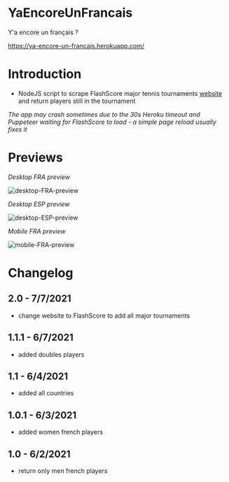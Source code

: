 # YaEncoreUnFrancais

Y'a encore un français ?

https://ya-encore-un-francais.herokuapp.com/

# Introduction

- NodeJS script to scrape FlashScore major tennis tournaments [website](https://www.flashscore.fr/tennis/) and return players still in the tournament

*The app may crash sometimes due to the 30s Heroku timeout and Puppeteer waiting for FlashScore to load - a simple page reload usually fixes it*

# Previews

*Desktop FRA preview*

![desktop-FRA-preview](https://user-images.githubusercontent.com/1529169/120884554-1b874f80-c5e4-11eb-945b-049bec8d7696.png)

*Desktop ESP preview*

![desktop-ESP-preview](https://user-images.githubusercontent.com/1529169/120884604-48d3fd80-c5e4-11eb-9070-20d9431fef99.png)

*Mobile FRA preview*

![mobile-FRA-preview](https://user-images.githubusercontent.com/1529169/120884623-59847380-c5e4-11eb-9c16-958f0ac74319.png)

# Changelog

## **2.0** - 7/7/2021
- change website to FlashScore to add all major tournaments

## **1.1.1** - 6/7/2021
- added doubles players

## **1.1** - 6/4/2021
- added all countries

## **1.0.1** - 6/3/2021
- added women french players

## **1.0** - 6/2/2021
- return only men french players